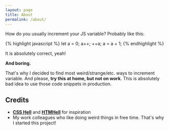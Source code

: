 ```yaml
---
layout: page
title: About
permalink: /about/
---
```


How do you usually increment your JS variable? Probably like this:

{% highlight javascript %}
let a = 0;
a++;
++a;
a = a + 1;
{% endhighlight %}

It is absolutely correct, yeah!

**And boring.**

That's why I decided to find most weird/strange/etc. ways to increment variable. 
And please, **try this at home, but not on work**. This is absolutely bad idea to use 
those code snippets in production.

## Credits
- **[CSS Hell](https://csshell.dev/)** and **[HTMHell](https://www.htmhell.dev/)** for inspiration
- My work colleagues who like doing weird things in free time. That's why I started this project! 
